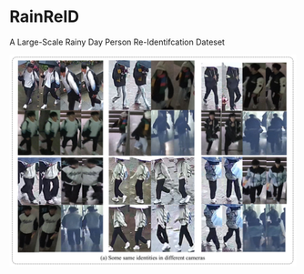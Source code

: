 # RainReID
A Large-Scale Rainy Day Person Re-Identifcation Dateset

![Image text](https://github.com/Qingming-Leng/RainReID/blob/50279ed465dfaa4fc65ba6731c911dc8fcf38442/image/samples.png) 
